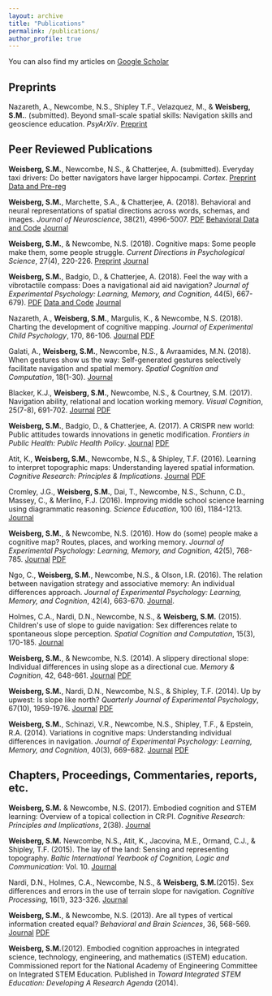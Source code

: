 ```yaml
---
layout: archive
title: "Publications"
permalink: /publications/
author_profile: true
---
```

You can also find my articles on [Google Scholar](https://scholar.google.com/citations?user=HxSZ5_MAAAAJ&hl=en)

## Preprints
Nazareth, A., Newcombe, N.S., Shipley T.F., Velazquez, M., & __Weisberg, S.M.__. (submitted). Beyond small-scale spatial skills: Navigation skills and geoscience education. _PsyArXiv_. [Preprint](https://psyarxiv.com/6snyk/)

## Peer Reviewed Publications
__Weisberg, S.M.__, Newcombe, N.S., & Chatterjee, A. (submitted). Everyday taxi drivers: Do better navigators have larger hippocampi. _Cortex_. [Preprint](https://www.biorxiv.org/content/early/2018/09/29/431155) [Data and Pre-reg](https://osf.io/ea99d/)

__Weisberg, S.M.__, Marchette, S.A., & Chatterjee, A. (2018). Behavioral and neural representations of spatial directions across words, schemas, and images. _Journal of Neuroscience_, 38(21), 4996-5007. [PDF](http://smweis.github.io/files/JNeuro_Weisberg_2018.pdf) [Behavioral Data and Code](https://osf.io/djwfa/) [Journal](http://www.jneurosci.org/content/early/2018/05/02/JNEUROSCI.3250-17.2018)


__Weisberg, S.M.__, & Newcombe, N.S. (2018). Cognitive maps: Some people make them, some people struggle. _Current Directions in Psychological Science_, 27(4), 220-226. [Preprint](https://osf.io/ekdpa/)  [Journal](http://journals.sagepub.com/doi/full/10.1177/096372141774452)


__Weisberg, S.M.__, Badgio, D., & Chatterjee, A. (2018). Feel the way with a vibrotactile compass: Does a navigational aid aid navigation? _Journal of Experimental Psychology: Learning, Memory, and Cognition_, 44(5), 667-679).   [PDF](http://smweis.github.io/files/JEP_Weisberg_2018.pdf)  [Data and Code](https://osf.io/q4krj/)  [Journal](https://doi.org/10.1101/122994)  


Nazareth, A., __Weisberg, S.M.__, Margulis, K., & Newcombe, N.S. (2018). Charting the development of cognitive mapping. _Journal of Experimental Child Psychology_, 170, 86-106. [Journal](https://www.sciencedirect.com/science/article/pii/S0022096517305052)  [PDF](http://smweis.github.io/files/JECP_Weisberg_2018.pdf)


Galati, A., __Weisberg, S.M.__, Newcombe, N.S., & Avraamides, M.N. (2018). When gestures show us the way: Self-generated gestures selectively facilitate navigation and spatial memory. _Spatial Cognition and Computation_, 18(1-30). [Journal](https://dx.doi.org/10.1080/13875868.2017.1332064)


Blacker, K.J., __Weisberg, S.M.__, Newcombe, N.S., & Courtney, S.M. (2017). Navigation ability, relational and location working memory. _Visual Cognition_, 25(7-8), 691-702. [Journal](https://dx.doi.org/10.1080/13506285.2017.1322652)  [PDF](http://smweis.github.io/files/VC_Weisberg_2017.pdf)


__Weisberg, S.M.__, Badgio, D., & Chatterjee, A. (2017). A CRISPR new world: Public attitudes towards innovations in genetic modification. _Frontiers in Public Health: Public Health Policy_. [Journal](https://dx.doi.org/10.3389/fpubh.2017.00117)  [PDF](http://smweis.github.io/files/Frontiers_WeisbergBadgioChatterjee.pdf)


Atit, K., __Weisberg, S.M.__, Newcombe, N.S., & Shipley, T.F. (2016). Learning to interpret topographic maps: Understanding layered spatial information. _Cognitive Research: Principles & Implications_. [Journal](https://dx.doi.org/10.1186/s41235-016-0002-y)  [PDF](http://smweis.github.io/files/CRPI_WeisberG_2016.pdf)


Cromley, J.G., __Weisberg, S.M.__, Dai, T., Newcombe, N.S., Schunn, C.D., Massey, C., & Merlino, F.J. (2016). Improving middle school science learning using diagrammatic reasoning. _Science Education_, 100 (6), 1184-1213. [Journal](https://dx.doi.org/10.1002/sce.21241)


__Weisberg, S.M.__, & Newcombe, N.S. (2016). How do (some) people make a cognitive map? Routes, places, and working memory. _Journal of Experimental Psychology: Learning, Memory, and Cognition_, 42(5), 768-785.  [Journal](https://dx.doi.org/10.1037/xlm0000200)  [PDF](http://smweis.github.io/files/Weisberg_JEP_2016.pdf)


Ngo, C., __Weisberg, S.M.__, Newcombe, N.S., & Olson, I.R. (2016). The relation between navigation strategy and associative memory: An individual differences approach. _Journal of Experimental Psychology: Learning, Memory, and Cognition_, 42(4), 663-670. [Journal](https://dx.doi.org/10.1037/xlm0000193).


Holmes, C.A., Nardi, D.N., Newcombe, N.S., & __Weisberg, S.M.__ (2015). Children's use of slope to guide navigation: Sex differences relate to spontaneous slope perception. _Spatial Cognition and Computation_, 15(3), 170-185. [Journal](https://dx.doi.org/10.1080/13875868.2015.1015131)


__Weisberg, S.M.__, & Newcombe, N.S. (2014). A slippery directional slope: Individual differences in using slope as a directional cue. _Memory & Cognition_, 42, 648-661. [Journal](https://dx.doi.org/10.3758/s13421-013-0387-5) [PDF](http://smweis.github.io/files/M&C_Weisberg_2014.pdf)


__Weisberg, S.M.__, Nardi, D.N., Newcombe, N.S., & Shipley, T.F. (2014). Up by upwest: Is slope like north? _Quarterly Journal of Experimental Psychology_, 67(10), 1959-1976. [Journal](https://dx.doi.org/10.1080/17470218.2014.880122)  [PDF](http://smweis.github.io/files/QJEP_Weisberg_2014.pdf)


__Weisberg, S.M.__, Schinazi, V.R., Newcombe, N.S., Shipley, T.F., & Epstein, R.A. (2014). Variations in cognitive maps: Understanding individual differences in navigation. _Journal of Experimental Psychology: Learning, Memory, and Cognition_, 40(3), 669-682. [Journal](https://dx.doi.org/10.1037/a0035261)  [PDF](http://smweis.github.io/files/JEP_Weisberg_et_al_2014.pdf)


## Chapters, Proceedings, Commentaries, reports, etc.

__Weisberg, S.M.__ & Newcombe, N.S. (2017). Embodied cognition and STEM learning: Overview of a topical collection in CR:PI. _Cognitive Research: Principles and Implications_, 2(38). [Journal](https://dx.doi.org/10.1186/s41235-017-0071-6)


__Weisberg, S.M.__ Newcombe, N.S., Atit, K., Jacovina, M.E., Ormand, C.J., & Shipley, T.F. (2015). The lay of the land: Sensing and representing topography. _Baltic International Yearbook of Cognition, Logic and Communication_: Vol. 10. [Journal](https://dx.doi.org/10.4148/1944-3676.1099)


Nardi, D.N., Holmes, C.A., Newcombe, N.S., & __Weisberg, S.M.__(2015). Sex differences and errors in the use of terrain slope for navigation. _Cognitive Processing_, 16(1), 323-326. [Journal](https://dx.doi.org/10.1007/s10339-015-0669-x)


__Weisberg, S.M.__, & Newcombe, N.S. (2013). Are all types of vertical information created equal? _Behavioral and Brain Sciences_, 36, 568-569.  [Journal](https://dx.doi.org/10.1017/S0140525X13000599)  [PDF](http://smweis.github.io/files/BBS_Weisberg_Full_Article.pdf)


__Weisberg, S.M.__(2012). Embodied cognition approaches in integrated science, technology, engineering, and mathematics (iSTEM) education. Commissioned report for the National Academy of Engineering Committee on Integrated STEM Education. Published in _Toward Integrated STEM Education: Developing A Research Agenda_ (2014).
